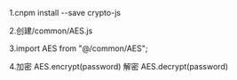 1.cnpm install --save crypto-js

2.创建/common/AES.js

3.import AES from "@/common/AES";

4.加密 AES.encrypt(password) 
  解密 AES.decrypt(password)
